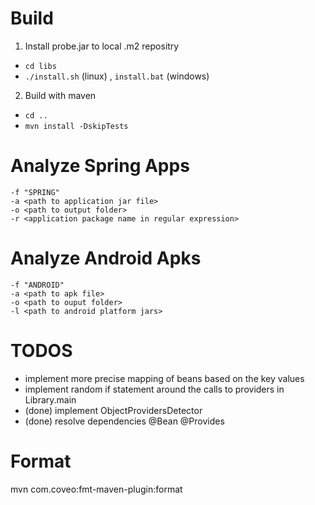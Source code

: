 # Build 
1. Install probe.jar to local .m2 repositry
-  `cd libs`
-  `./install.sh` (linux) , `install.bat` (windows)
2. Build with maven
-  `cd ..`
-  `mvn install -DskipTests`

# Analyze Spring Apps
~~~
-f "SPRING" 
-a <path to application jar file>  
-o <path to output folder> 
-r <application package name in regular expression> 
~~~

# Analyze Android Apks
~~~
-f "ANDROID" 
-a <path to apk file> 
-o <path to ouput folder> 
-l <path to android platform jars> 
~~~

# TODOS
- implement more precise mapping of beans based on the key values
- implement random if statement around the calls to providers in Library.main
- (done) implement ObjectProvidersDetector
- (done) resolve dependencies @Bean @Provides

# Format

mvn com.coveo:fmt-maven-plugin:format 